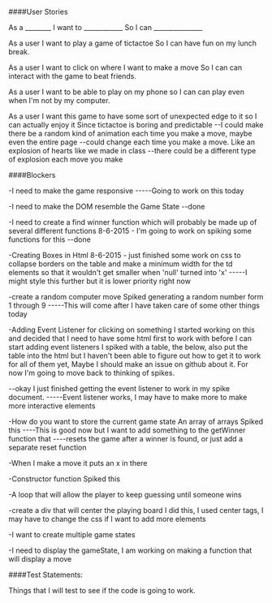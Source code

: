 ####User StoriesAs a ________ I want to ____________ So I can _______________As a user I want to play a game of tictactoe So I can have fun on my lunch break.As a user I want to click on where I want to make a move So I can can interact with the game to beat friends.As a user I want to be able to play on my phone so I can can play even when I'm not by my computer.As a user I want this game to have some sort of unexpected edge to it so I can actually enjoy it Sincetictactoe is boring and predictable--I could make there be a random kind of animation each time you make a move, maybe even the entire page--could change each time you make a move. Like an explosion of hearts like we made in class--there could be a different type of explosion each move you make####Blockers-I need to make the game responsive-----Going to work on this today-I need to make the DOM resemble the Game State--done-I need to create a find winner function which will probably be made up of severaldifferent functions8-6-2015 - I'm going to work on spiking some functions for this--done-Creating Boxes in Html8-6-2015 - just finished some work on css to collapse borders on the table and make a minimum width for the td elements so that it wouldn't get smaller when 'null' turned into 'x'-----I might style this further but it is lower priority right now-create a random computer moveSpiked generating a random number form 1 through 9-----This will come after I have taken care of some other things today-Adding Event Listener for clicking on somethingI started working on this and decided that I need to have some html first to work withbefore I can start adding event listenersI spiked with a table, the below, also put the table into the html but I haven't been able tofigure out how to get it to work for all of them yet, Maybe I should make an issue on githubabout it. For now I'm going to move back to thinking of spikes.--okay I just finished getting the event listener to work in my spike document.-----Event listener works, I may have to make more to make more interactive elements-How do you want to store the current game stateAn array of arraysSpiked this----This is good now but I want to add something to the getWinner function that----resets the game after a winner is found, or just add a separate reset function-When I make a move it puts an x in there-Constructor functionSpiked this-A loop that will allow the player to keep guessing until someone wins-create a div that will center the playing boardI did this, I used center tags, I may have to change the css if I want to add more elements-I want to create multiple game states-I need to display the gameState, I am working on making a function that will display a move####Test Statements:Things that I will test to see if the code is going to work.
